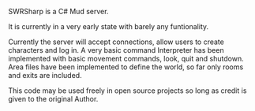 SWRSharp is a C# Mud server.

It is currently in a very early state with barely any funtionality.

Currently the server will accept connections, allow users to create characters and log in.  A very basic command Interpreter has been implemented with basic movement commands, look, quit and shutdown. Area files have been implemented to define the world, so far only rooms and exits are included.

This code may be used freely in open source projects so long as credit is given to the original Author.

